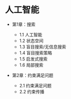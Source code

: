 # 人工智能

- 第1章：搜索
    - 1.1 人工智能
	- 1.2 状态空间
	- 1.3 盲目搜索/无信息搜索
	- 1.4 盲目搜索策略
	- 1.5 启发式搜索
	- 1.6 局部搜索

- 第2章：约束满足问题
    - 2.1 约束满足问题
	- 2.2 约束传播